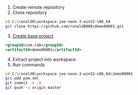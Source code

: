 1. Create remote repository
2. Clone repository
```bash
cd C:\ronald0\workspace-jee-neon-3-win32-x86_64
git clone https://github.com/ronald0009/demo00001.git
```
3. [Create base project](https://start.spring.io/)
```xml
<groupId>com.rab</groupId>
<artifactId>demo00001</artifactId>
```
4. Extract project into workspace
5. Run commands
```bash
cd C:\ronald0\workspace-jee-neon-3-win32-x86_64\demo00001
git add pom.xml
git commit -m :)
git push -u origin master
```
